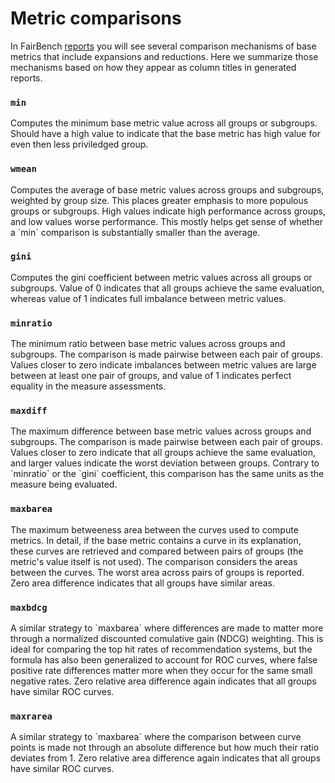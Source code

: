 # Metric comparisons

In FairBench [reports](../basics/reports.md) you will see 
several comparison mechanisms of base metrics that include expansions
and reductions. Here we summarize those mechanisms based on
how they appear as column titles in generated reports.

### `min`
<div class="doc" markdown="span">
Computes the minimum base metric value across all groups or
subgroups. Should have a high value to indicate that the base
metric has high value for even then less priviledged group.</div>

### `wmean`
<div class="doc" markdown="span">
Computes the average of base metric values across
groups and subgroups, weighted by group size. This
places greater emphasis to more populous groups
or subgroups. High values indicate high performance
across groups, and low values worse performance.
This mostly helps get sense of whether a `min`
comparison is substantially smaller than the average.
</div>

### `gini`
<div class="doc" markdown="span">
Computes the gini coefficient between metric values
across all groups or subgroups. Value of 0 indicates
that all groups achieve the same evaluation, whereas
value of 1 indicates full imbalance between metric
values.</div>

### `minratio`
<div class="doc" markdown="span">
The minimum ratio between base metric values
across groups and subgroups. The comparison is made
pairwise between each pair of groups. Values closer
to zero indicate imbalances between metric values
are large between at least one pair of groups, 
and value of 1 indicates perfect equality in
the measure assessments.
</div>

### `maxdiff`
<div class="doc" markdown="span">
The maximum difference between base metric values
across groups and subgroups. The comparison is made
pairwise between each pair of groups. Values closer
to zero indicate that all groups achieve the same
evaluation, and larger values indicate the worst
deviation between groups. Contrary to 
`minratio` or the `gini`
coefficient, this comparison has the same units 
as the measure being evaluated.
</div>

### `maxbarea`
<div class="doc" markdown="span">
The maximum betweeness area between the curves used to
compute metrics. In detail, if the base metric contains a
curve in its explanation, these curves are retrieved
and compared between pairs of groups (the metric's
value itself is not used). The comparison considers
the areas between the curves. The worst area across
pairs of groups is reported. Zero area difference
indicates that all groups have similar areas.
</div>


### `maxbdcg`
<div class="doc" markdown="span">
A similar strategy to `maxbarea` where differences
are made to matter more through a normalized discounted
comulative gain (NDCG) weighting. This is ideal for
comparing the top hit rates of recommendation systems,
but the formula has also been generalized to account
for ROC curves, where false positive rate differences
matter more when they occur for the same
small negative rates. Zero relative area difference again
indicates that all groups have similar ROC curves.
</div>

### `maxrarea`
<div class="doc" markdown="span">
A similar strategy to `maxbarea` where the comparison
between curve points is made not through an absolute
difference but how much their ratio deviates from 1.
Zero relative area difference again
indicates that all groups have similar ROC curves.
</div>
